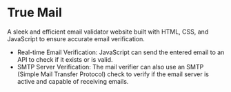 # True Mail

A sleek and efficient email validator website built with HTML, CSS, and JavaScript to ensure accurate email verification.

- Real-time Email Verification: JavaScript can send the entered email to an API to check if it exists or is valid.
- SMTP Server Verification: The mail verifier can also use an SMTP (Simple Mail Transfer Protocol) check to verify if the email server is active and capable of receiving emails.
